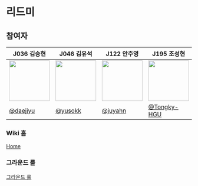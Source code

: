 # 리드미

## 참여자
|J036 김승현|J046 김유석|J122 안주영|J195 조성현|
|---|---|---|---|
|<img src="https://github.com/daejjyu.png" width="110">|<img src="https://github.com/yusokk.png" width="110">|<img src="https://github.com/juyahn.png" width="110">|<img src="https://github.com/Tongky-HGU.png" width="110">|
|[@daejjyu](https://github.com/daejjyu)|[@yusokk](https://github.com/yusokk)|[@juyahn](https://github.com/juyahn)|[@Tongky-HGU](https://github.com/Tongky-HGU)|


### Wiki 홈
[Home](https://github.com/boostcampwm-2021/web08/wiki)

### 그라운드 룰
[그라운드 룰](https://github.com/boostcampwm-2021/web08/wiki/Ground-Rule)
